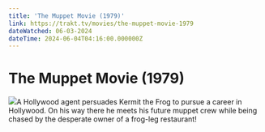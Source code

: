 ```yaml
---
title: 'The Muppet Movie (1979)' 
link: https://trakt.tv/movies/the-muppet-movie-1979
dateWatched: 06-03-2024
dateTime: 2024-06-04T04:16:00.000000Z
---
```

# The Muppet Movie (1979)

![](https://walter.trakt.tv/images/movies/000/006/303/fanarts/thumb/3e210ccfa3.jpg)A Hollywood agent persuades Kermit the Frog to pursue a career in Hollywood. On his way there he meets his future muppet crew while being chased by the desperate owner of a frog-leg restaurant!
